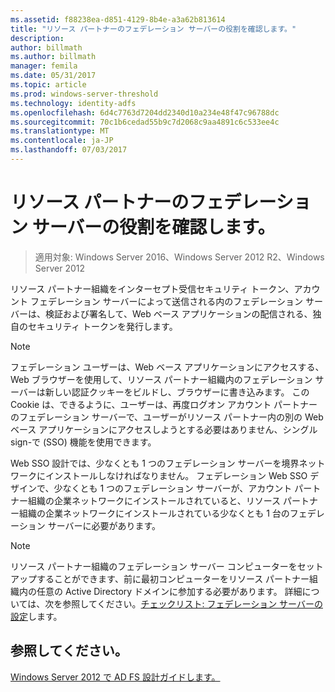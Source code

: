 ```yaml
---
ms.assetid: f88238ea-d851-4129-8b4e-a3a62b813614
title: "リソース パートナーのフェデレーション サーバーの役割を確認します。"
description: 
author: billmath
ms.author: billmath
manager: femila
ms.date: 05/31/2017
ms.topic: article
ms.prod: windows-server-threshold
ms.technology: identity-adfs
ms.openlocfilehash: 6d4c7763d7204dd2340d10a234e48f47c96788dc
ms.sourcegitcommit: 70c1b6cedad55b9c7d2068c9aa4891c6c533ee4c
ms.translationtype: MT
ms.contentlocale: ja-JP
ms.lasthandoff: 07/03/2017
---
```

# <a name="review-the-role-of-the-federation-server-in-the-resource-partner"></a>リソース パートナーのフェデレーション サーバーの役割を確認します。

>適用対象: Windows Server 2016、Windows Server 2012 R2、Windows Server 2012

リソース パートナー組織をインターセプト受信セキュリティ トークン、アカウント フェデレーション サーバーによって送信される内のフェデレーション サーバーは、検証および署名して、Web ベース アプリケーションの配信される、独自のセキュリティ トークンを発行します。  
  
> [!NOTE]  
> フェデレーション ユーザーは、Web ベース アプリケーションにアクセスする、Web ブラウザーを使用して、リソース パートナー組織内のフェデレーション サーバーは新しい認証クッキーをビルドし、ブラウザーに書き込みます。 この Cookie は、できるように、ユーザーは、再度ログオン アカウント パートナーのフェデレーション サーバーで、ユーザーがリソース パートナー内の別の Web ベース アプリケーションにアクセスしようとする必要はありません、シングル sign\-で \(SSO\) 機能を使用できます。  
  
Web SSO 設計では、少なくとも 1 つのフェデレーション サーバーを境界ネットワークにインストールしなければなりません。 フェデレーション Web SSO デザインで、少なくとも 1 つのフェデレーション サーバーが、アカウント パートナー組織の企業ネットワークにインストールされていると、リソース パートナー組織の企業ネットワークにインストールされている少なくとも 1 台のフェデレーション サーバーに必要があります。  
  
> [!NOTE]  
> リソース パートナー組織のフェデレーション サーバー コンピューターをセットアップすることができます、前に最初コンピューターをリソース パートナー組織内の任意の Active Directory ドメインに参加する必要があります。 詳細については、次を参照してください。[チェックリスト: フェデレーション サーバーの設定](../../ad-fs/deployment/Checklist--Setting-Up-a-Federation-Server.md)します。  
  
## <a name="see-also"></a>参照してください。
[Windows Server 2012 で AD FS 設計ガイドします。](AD-FS-Design-Guide-in-Windows-Server-2012.md)

